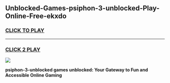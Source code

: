 
## Unblocked-Games-psiphon-3-unblocked-Play-Online-Free-ekxdo
<h3>
<a href="https://premium76.site?title=psiphon-3-unblocked&ref=26A">CLICK TO PLAY</a></h3>
<hr>

<h3>
<a href="https://premium76.site?title=psiphon-3-unblocked&ref=26A">CLICK 2 PLAY</a>
  
</h3>

<a href="https://premium76.site?title=psiphon-3-unblocked&ref=26A"><img src="https://clearcache.store/games.png"></a>


**psiphon-3-unblocked games unblocked: Your Gateway to Fun and Accessible Online Gaming**
